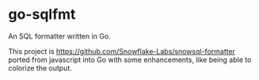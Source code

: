 # go-sqlfmt
An SQL formatter written in Go.

This project is https://github.com/Snowflake-Labs/snowsql-formatter ported from javascript into Go with some enhancements, like being able to colorize the output.

